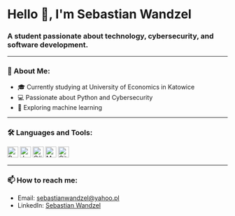# Hello 👋, I'm Sebastian Wandzel
### A student passionate about technology, cybersecurity, and software development.

---

### 🌟 About Me:  
- 🎓 Currently studying at University of Economics in Katowice  
- 💻 Passionate about Python and Cybersecurity 
- 🚀 Exploring machine learning

---

### 🛠️ Languages and Tools:  
<div>
  <img src="https://img.shields.io/badge/-Python-3776AB?logo=python&logoColor=white" alt="Python" height="25"/>
  <img src="https://img.shields.io/badge/-Java-007396?logo=java&logoColor=white" alt="Java" height="25"/>
  <img src="https://img.shields.io/badge/-C%23-239120?logo=csharp&logoColor=white" alt="C#" height="25"/>
  <img src="https://img.shields.io/badge/-MSSQL-CC2927?logo=microsoftsqlserver&logoColor=white" alt="MSSQL" height="25"/>
  <img src="https://img.shields.io/badge/-Git-F05032?logo=git&logoColor=white" alt="Git" height="25"/>
</div>

---

### 📫 How to reach me:  
- Email: [sebastianwandzel@yahoo.pl](mailto:sebastianwandzel@yahoo.pl)  
- LinkedIn: [Sebastian Wandzel](https://www.linkedin.com/in/sebastianwandzel/)
